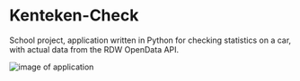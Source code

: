 # Kenteken-Check
School project, application written in Python for checking statistics on a car, with actual data from the RDW OpenData API.

![image of application](https://i.gyazo.com/c7074e369ee2d1c46357aedf675320d5.png)
